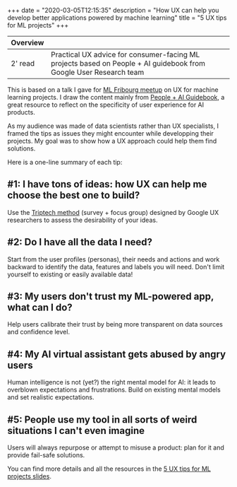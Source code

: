 +++
date = "2020-03-05T12:15:35"
description = "How UX can help you develop better applications powered by machine learning"
title = "5 UX tips for ML projects"
+++

 <div class="overview">

 Overview | <i class="fas fa-highlighter"></i>
 ---------|---
 2' read   | Practical UX advice for consumer-facing ML projects based on People + AI guidebook from Google User Research team
 </div>

This is based on a talk I gave for [ML Fribourg meetup](https://www.meetup.com/Fri-ML/) on UX for machine learning projects. I draw the content mainly from [People + AI Guidebook](https://pair.withgoogle.com/), a great resource to reflect on the specificity of user experience for AI products.

As my audience was made of data scientists rather than UX specialists, I framed the tips as issues they might encounter while developping their projects. My goal was to show how a UX approach could help them find solutions. 

Here is a one-line summary of each tip:

## #1: I have tons of ideas: how UX can help me choose the best one to build?

Use the [Triptech method](https://dl.acm.org/doi/10.1145/3290607.3299061) (survey + focus group) designed by Google UX researchers to assess the desirability of your ideas.

## #2: Do I have all the data I need?

Start from the user profiles (personas), their needs and actions and work backward to identify the data, features and labels you will need. Don't limit yourself to existing or easily available data!

## #3: My users don't trust my ML-powered app, what can I do?

Help users calibrate their trust by being more transparent on data sources and confidence level.

## #4: My AI virtual assistant gets abused by angry users

Human intelligence is not (yet?) the right mental model for AI: it leads to overblown expectations and frustrations. Build on existing mental models and set realistic expectations.

## #5: People use my tool in all sorts of weird situations I can't even imagine

Users will always repurpose or attempt to misuse a product: plan for it and provide fail-safe solutions.

You can find more details and all the resources in the [5 UX tips for ML projects slides](https://docs.google.com/presentation/d/1Gy-P4vk6ujNvkvbVLCA50N7oQ3Sk0oTP0Jli85vOSDk/edit?usp=sharing).


